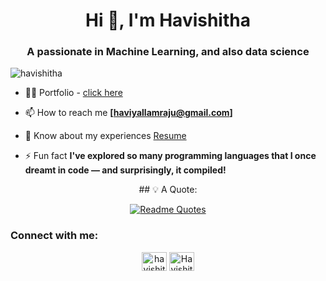 <h1 align="center">Hi 👋, I'm Havishitha</h1>

<h3 align="center">A passionate in Machine Learning, and also data science</h3>


<p align="left"> <img src="https://komarev.com/ghpvc/?username=havishitha&label=Profile%20views&color=0e75b6&style=flat" alt="havishitha" /> </p>

- 👨‍💻 Portfolio - [click here](https://havishitha.github.io/Portfolio/)

- 📫 How to reach me **[haviyallamraju@gmail.com]**

- 📄 Know about my experiences [Resume](https://drive.google.com/file/d/1bO4zjt03iykzL-q277IP_-ZPS4tZ5JwM/view?usp=drive_link)

- ⚡ Fun fact **I've explored so many programming languages that I once dreamt in code — and surprisingly, it compiled!**
<div align="center">
## 💡 A Quote:


[![Readme Quotes](https://quotes-github-readme.vercel.app/api?type=horizontal&theme=dark)](https://github.com/piyushsuthar/github-readme-quotes)
</div>
<h3 align="left">Connect with me:</h3>
<p align="middle">
<a href="https://www.linkedin.com/in/havishitha-y-b50549253/" target="blank"><img align="center" src="https://raw.githubusercontent.com/rahuldkjain/github-profile-readme-generator/master/src/images/icons/Social/linked-in-alt.svg" alt="havishitha" height="30" width="40" /></a>
<a href="https://leetcode.com/u/Havishitha/" target="blank"><img align="center" src="https://raw.githubusercontent.com/rahuldkjain/github-profile-readme-generator/master/src/images/icons/Social/leet-code.svg" alt="Havishitha" height="30" width="40" /></a>

</p>
